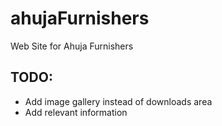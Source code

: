 ahujaFurnishers
===============

Web Site for Ahuja Furnishers 

TODO:
-----
* Add image gallery instead of downloads area
* Add relevant information
